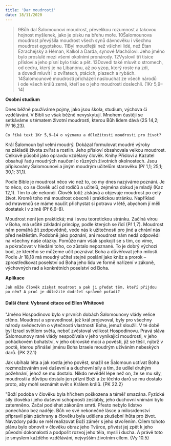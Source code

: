```yaml
---
title: 'Dar moudrosti'
date: 18/11/2020
---
```


> <p></p>
> 9Bůh dal Šalomounovi moudrost, převelikou rozumnost a takovou hojnost myšlenek, jako je písku na břehu moře. 10Šalomounova moudrost převýšila moudrost všech synů dávnověku i všechnu moudrost egyptskou. 11Byl moudřejší než všichni lidé, než Étan Ezrachejský a Héman, Kalkol a Darda, synové Machólovi. Jeho jméno bylo proslulé mezi všemi okolními pronárody. 12Vyslovil tři tisíce přísloví a jeho písní bylo tisíc a pět. 13Dovedl také mluvit o stromech, od cedru, který je na Libanónu, až po yzop, který roste na zdi, a dovedl mluvit i o zvířatech, ptácích, plazech a rybách. 14Šalomounově moudrosti přicházeli naslouchat ze všech národů i ode všech králů země, kteří se o jeho moudrosti doslechli. (1Kr 5,9–14)

**Osobní studium**

Dnes běžně používáme pojmy, jako jsou škola, studium, výchova či vzdělávání. V Bibli se však běžně nevyskytují. Mnohem častěji se setkáváme s tématem životní moudrosti, kterou Bůh lidem dává (2S 14,2; Př 16,23).

`Co říká text 1Kr 5,9–14 o významu a důležitosti moudrosti pro život?`

Král Šalomoun byl velmi moudrý. Dokázal formulovat moudré výroky na základě života zvířat a rostlin. Jeho přísloví obsahovala velkou moudrost. Celkově působil jako opravdu vzdělaný člověk. Knihy Přísloví a Kazatel obsahují řadu moudrých naučení o různých životních okolnostech. Jsou připisovány Šalomounovi a jiným moudrým učitelům starověku (Př 1,1; 25,1; 30,1; 31,1).

Podle Bible je moudrost něco víc než to, co my dnes nazýváme poznání. Je to něco, co se člověk učí od rodičů a učitelů, zejména dokud je mladý (Kaz 12,1). Tím to ale nekončí. Člověk totiž získává a objevuje moudrost po celý život. Kromě toho má moudrost obecně i praktickou stránku. Například od mravenců se máme naučit přichystat si potravu v létě, abychom jí měli dostatek i v zimě (Př 6,6–8).

Moudrost není jen praktická; má i svou teoretickou stránku. Začíná vírou v Boha, má určité základní principy, podle kterých se řídí (Př 1,7). Moudrost nám pomáhá žít zodpovědně, vede nás k užitečnosti pro jiné a chrání nás před neštěstím. Podobně jako poznání, ani moudrost nám nedá odpovědi na všechny naše otázky. Pomůže nám však spokojit se s tím, co víme, a pokračovat v hledání toho, co zůstalo nepoznané. To je dobrý výchozí bod, ze kterého se můžeme učit poznávat Boha a důvěřovat jeho milosti. Podle Jr 18,18 má moudrý učitel stejné poslání jako kněz a prorok – zprostředkovat poselství od Boha jeho lidu ve formě nařízení v zákoně, výchovných rad a konkrétních poselství od Boha.

**Aplikace**

`Jak může člověk získat moudrost a pak ji předat těm, kteří přijdou po něm? A proč je důležité dodržet správné pořadí?`

#### Další čtení: Vybrané citace od Ellen Whiteové

"Jméno Hospodinovo bylo v prvních dobách Šalomounovy vlády velice ctěno. Moudrost a spravedlnost, jež král projevoval, byly pro všechny národy svědectvím o výtečnosti vlastností Boha, jemuž sloužil. V té době byl Izrael světlem světa, neboť zvěstoval velikost Hospodinovu. Pravá sláva Šalomounovy rané vlády nespočívala v jeho vynikající moudrosti, v jeho pohádkovém bohatství, v jeho obrovské moci a pověsti, jíž se těšil, nýbrž v poctě, kterou přinášel jménu Boha Izraele moudrým užíváním nebeských darů. {PK 22.1}

Jak ubíhala léta a jak rostla jeho pověst, snažil se Šalomoun uctívat Boha rozmnožováním své duševní a a duchovní síly a tím, že udílel druhým požehnání, jehož se mu dostalo. Nikdo nevěděl lépe než on, že se mu síly, moudrosti a důvtipu dostalo jen přízní Boží a že těchto darů se mu dostalo proto, aby mohl seznámit svět s Králem králů. {PK 22.2}

"Boží podoba v člověku byla hříchem poškozena a téměř smazána. Fyzické síly člověka i jeho duševní schopnosti zeslábly, jeho duchovní vnímání bylo zatemněno. Začal podléhat zákonům smrti. Přesto nebylo lidstvo ponecháno bez naděje. Bůh ve své nekonečné lásce a milosrdenství připravil plán záchrany a člověku byla udělena zkušební lhůta pro život. Navzdory pádu se měl realizovat Boží záměr s jeho stvořením. Cílem tohoto plánu bylo obnovit v člověku obraz jeho Tvůrce, přivést jej zpět k jeho původní dokonalosti a podpořit rozvoj jeho těla, mysli i ducha. A právě toto je smyslem každého vzdělávání, nejvyšším životním cílem. {Vy 10.5}